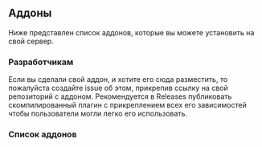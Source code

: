 ## Аддоны
Ниже представлен список аддонов, которые вы можете установить на свой сервер.

### Разработчикам
Если вы сделали свой аддон, и хотите его сюда разместить, то пожалуйста создайте issue об этом, прикрепив ссылку
на свой репозиторий с аддоном. Рекомендуется в Releases публиковать скомпилированный плагин с прикреплением всех
его зависимостей чтобы пользователи могли легко его использовать.

### Список аддонов
